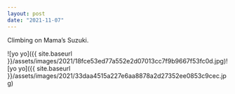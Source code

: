 ```yaml
---
layout: post
date: "2021-11-07"
---
```


Climbing on Mama’s Suzuki.

![yo yo]({{ site.baseurl }}/assets/images/2021/18fce53ed77a552e2d07013cc7f9b9667f53fc0d.jpg)![yo yo]({{ site.baseurl }}/assets/images/2021/33daa4515a227e6aa8878a2d27352ee0853c9cec.jpg)
